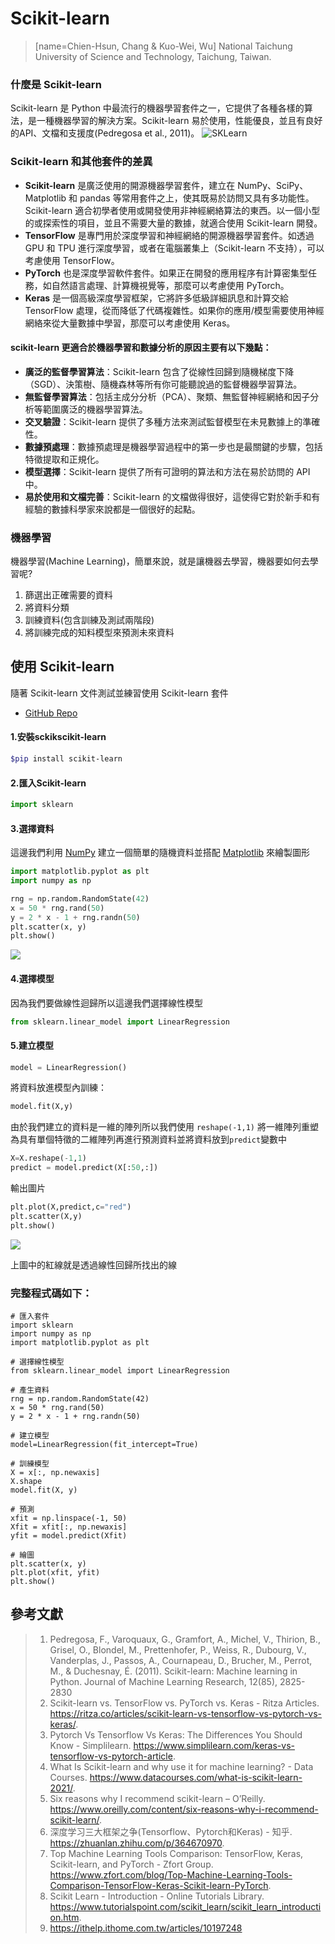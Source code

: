 # Scikit-learn
> [name=Chien-Hsun, Chang & Kuo-Wei, Wu]
> National Taichung University of Science and Technology, Taichung, Taiwan.

### 什麼是 Scikit-learn
Scikit-learn 是 Python 中最流行的機器學習套件之一，它提供了各種各樣的算法，是一種機器學習的解決方案。Scikit-learn 易於使用，性能優良，並且有良好的API、文檔和支援度(Pedregosa et al., 2011)。
![SKLearn](https://hackmd.io/_uploads/ry4w-vtyp.png)

### Scikit-learn 和其他套件的差異
- **Scikit-learn** 是廣泛使用的開源機器學習套件，建立在 NumPy、SciPy、Matplotlib 和 pandas 等常用套件之上，使其既易於訪問又具有多功能性。Scikit-learn 適合初學者使用或開發使用非神經網絡算法的東西。以一個小型的或探索性的項目，並且不需要大量的數據，就適合使用 Scikit-learn 開發。
- **TensorFlow** 是專門用於深度學習和神經網絡的開源機器學習套件。如透過 GPU 和 TPU 進行深度學習，或者在電腦叢集上（Scikit-learn 不支持），可以考慮使用 TensorFlow。
- **PyTorch** 也是深度學習軟件套件。如果正在開發的應用程序有計算密集型任務，如自然語言處理、計算機視覺等，那麼可以考慮使用 PyTorch。
- **Keras** 是一個高級深度學習框架，它將許多低級詳細訊息和計算交給 TensorFlow 處理，從而降低了代碼複雜性。如果你的應用/模型需要使用神經網絡來從大量數據中學習，那麼可以考慮使用 Keras。

#### scikit-learn 更適合於機器學習和數據分析的原因主要有以下幾點：
- **廣泛的監督學習算法**：Scikit-learn 包含了從線性回歸到隨機梯度下降（SGD）、決策樹、隨機森林等所有你可能聽說過的監督機器學習算法。
- **無監督學習算法**：包括主成分分析（PCA）、聚類、無監督神經網絡和因子分析等範圍廣泛的機器學習算法。
- **交叉驗證**：Scikit-learn 提供了多種方法來測試監督模型在未見數據上的準確性。
- **數據預處理**：數據預處理是機器學習過程中的第一步也是最關鍵的步驟，包括特徵提取和正規化。
- **模型選擇**：Scikit-learn 提供了所有可證明的算法和方法在易於訪問的 API 中。
- **易於使用和文檔完善**：Scikit-learn 的文檔做得很好，這使得它對於新手和有經驗的數據科學家來說都是一個很好的起點。

### 機器學習
機器學習(Machine Learning)，簡單來說，就是讓機器去學習，機器要如何去學習呢?
1. 篩選出正確需要的資料
2. 將資料分類
3. 訓練資料(包含訓練及測試兩階段)
4. 將訓練完成的知料模型來預測未來資料

## 使用 Scikit-learn
隨著 Scikit-learn 文件測試並練習使用 Scikit-learn 套件
+ [GitHub Repo](https://github.com/RotatingPotato/learn-scikit-learn)
#### 1.安裝sckikscikit-learn
```bash
$pip install scikit-learn
```
#### 2.匯入Scikit-learn
```py
import sklearn
```
#### 3.選擇資料
這邊我們利用 [NumPy](https://numpy.org/) 建立一個簡單的隨機資料並搭配 [Matplotlib](https://matplotlib.org/) 來繪製圖形
```py 
import matplotlib.pyplot as plt
import numpy as np

rng = np.random.RandomState(42)
x = 50 * rng.rand(50)
y = 2 * x - 1 + rng.randn(50)
plt.scatter(x, y)
plt.show() 
```
![](https://hackmd.io/_uploads/Bk1m3_FJT.png)

#### 4.選擇模型
因為我們要做線性迴歸所以這邊我們選擇線性模型
```py
from sklearn.linear_model import LinearRegression
```

#### 5.建立模型
```py
model = LinearRegression()
```
將資料放進模型內訓練：
```py
model.fit(X,y)
```
由於我們建立的資料是一維的陣列所以我們使用 `reshape(-1,1)` 將一維陣列重塑為具有單個特徵的二維陣列再進行預測資料並將資料放到`predict`變數中
```py
X=X.reshape(-1,1)
predict = model.predict(X[:50,:])
```
輸出圖片
```py
plt.plot(X,predict,c="red")
plt.scatter(X,y)
plt.show()
```
![](https://hackmd.io/_uploads/SkTxfFFk6.png)

上圖中的紅線就是透過線性回歸所找出的線

### 完整程式碼如下：
```py=
# 匯入套件
import sklearn
import numpy as np
import matplotlib.pyplot as plt

# 選擇線性模型
from sklearn.linear_model import LinearRegression

# 產生資料
rng = np.random.RandomState(42)
x = 50 * rng.rand(50)
y = 2 * x - 1 + rng.randn(50)

# 建立模型
model=LinearRegression(fit_intercept=True)

# 訓練模型
X = x[:, np.newaxis]
X.shape
model.fit(X, y)

# 預測
xfit = np.linspace(-1, 50)
Xfit = xfit[:, np.newaxis]
yfit = model.predict(Xfit)

# 繪圖
plt.scatter(x, y)
plt.plot(xfit, yfit)
plt.show()
```

## 參考文獻
> 1. Pedregosa, F., Varoquaux, G., Gramfort, A., Michel, V., Thirion, B., Grisel, O., Blondel, M., Prettenhofer, P., Weiss, R., Dubourg, V., Vanderplas, J., Passos, A., Cournapeau, D., Brucher, M., Perrot, M., & Duchesnay, É. (2011). Scikit-learn: Machine learning in Python. Journal of Machine Learning Research, 12(85), 2825-2830
> 2. Scikit-learn vs. TensorFlow vs. PyTorch vs. Keras - Ritza Articles. https://ritza.co/articles/scikit-learn-vs-tensorflow-vs-pytorch-vs-keras/.  
> 3. Pytorch Vs Tensorflow Vs Keras: The Differences You Should Know - Simplilearn. https://www.simplilearn.com/keras-vs-tensorflow-vs-pytorch-article.  
> 4. What Is Scikit-learn and why use it for machine learning? - Data Courses. https://www.datacourses.com/what-is-scikit-learn-2021/.  
> 5. Six reasons why I recommend scikit-learn – O’Reilly. https://www.oreilly.com/content/six-reasons-why-i-recommend-scikit-learn/.  
> 6. 深度学习三大框架之争(Tensorflow、Pytorch和Keras) - 知乎. https://zhuanlan.zhihu.com/p/364670970.  
> 7. Top Machine Learning Tools Comparison: TensorFlow, Keras, Scikit-learn, and PyTorch - Zfort Group. https://www.zfort.com/blog/Top-Machine-Learning-Tools-Comparison-TensorFlow-Keras-Scikit-learn-PyTorch.  
> 8. Scikit Learn - Introduction - Online Tutorials Library. https://www.tutorialspoint.com/scikit_learn/scikit_learn_introduction.htm.
> 9. https://ithelp.ithome.com.tw/articles/10197248